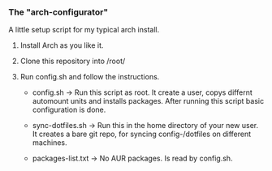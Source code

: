 ### The "arch-configurator"
A little setup script for my typical arch install. 

1. Install Arch as you like it.

2. Clone this repository into /root/

3. Run config.sh and follow the instructions.

	- config.sh
	-> Run this script as root. It create a user, copys differnt automount units and installs packages. After running this script basic configuration is done.

	- sync-dotfiles.sh
	-> Run this in the home directory of your new user. It creates a bare git repo, for syncing config-/dotfiles on different machines.

	- packages-list.txt
	-> No AUR packages. Is read by config.sh.
